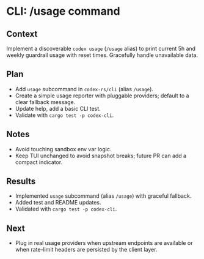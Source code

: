 # CLI: /usage command

## Context
Implement a discoverable `codex usage` (`/usage` alias) to print current 5h and weekly guardrail usage with reset times. Gracefully handle unavailable data.

## Plan
- Add `usage` subcommand in `codex-rs/cli` (alias `/usage`).
- Create a simple usage reporter with pluggable providers; default to a clear fallback message.
- Update help, add a basic CLI test.
- Validate with `cargo test -p codex-cli`.

## Notes
- Avoid touching sandbox env var logic.
- Keep TUI unchanged to avoid snapshot breaks; future PR can add a compact indicator.

## Results
- Implemented `usage` subcommand (alias `/usage`) with graceful fallback.
- Added test and README updates.
- Validated with `cargo test -p codex-cli`.

## Next
- Plug in real usage providers when upstream endpoints are available or when rate-limit headers are persisted by the client layer.

